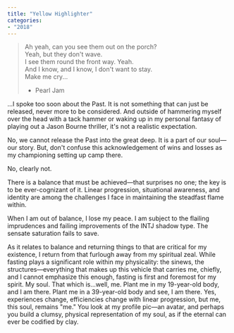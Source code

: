 ```yaml
---
title: "Yellow Highlighter"
categories:
- "2018"
---
```



> Ah yeah, can you see them out on the porch?    
> Yeah, but they don't wave.    
> I see them round the front way. Yeah.    
> And I know, and I know, I don't want to stay.    
> Make me cry...    
>
> - Pearl Jam

...I spoke too soon about the Past. It is not something that can just be released, never more to be considered. And outside of hammering myself over the head with a tack hammer or waking up in my personal fantasy of playing out a Jason Bourne thriller, it's not a realistic expectation.

No, we cannot release the Past into the great deep. It is a part of our soul—our story. But, don't confuse this acknowledgement of wins and losses as my championing setting up camp there.

No, clearly not.

There is a balance that must be achieved—that surprises no one; the key is to be ever-cognizant of it. Linear progression, situational awareness, and identity are among the challenges I face in maintaining the steadfast flame within.

When I am out of balance, I lose my peace. I am subject to the flailing imprudences and failing improvements of the INTJ shadow type. The sensate saturation fails to save.

As it relates to balance and returning things to that are critical for my existence, I return from that furlough away from my spiritual zeal. While fasting plays a significant role within my physicality: the sinews, the structures—everything that makes up this vehicle that carries me, chiefly, and I cannot emphasize this enough, fasting is first and foremost for my spirit. My soul. That which is...well, me. Plant me in my 19-year-old body, and I am there. Plant me in a 39-year-old body and see, I am there. Yes, experiences change, efficiencies change with linear progression, but me, this soul, remains "me." You look at my profile pic—an avatar, and perhaps you build a clumsy, physical representation of my soul, as if the eternal can ever be codified by clay.